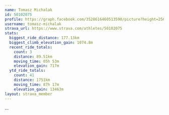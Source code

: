 ```yaml
---
name: Tomasz Michalak
id: 50102075
profile: https://graph.facebook.com/3528616460513590/picture?height=256&width=256
username: tomasz-michalak
strava_url: https://www.strava.com/athletes/50102075
stats:
  biggest_ride_distance: 177.13km
  biggest_climb_elevation_gain: 1074.8m
  recent_ride_totals:
    count: 3
    distance: 89.51km
    moving_time: 05h 53m
    elevation_gain: 717m
  ytd_ride_totals:
    count: 41
    distance: 1751km
    moving_time: 87h 17m
    elevation_gain: 13463m
layout: strava_member
--- 
```

...
